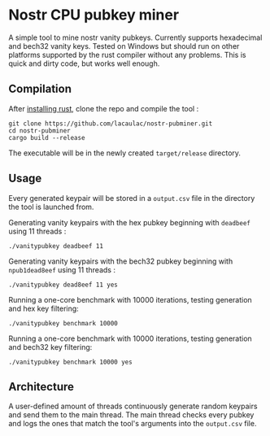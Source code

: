 # Nostr CPU pubkey miner

A simple tool to mine nostr vanity pubkeys. Currently supports hexadecimal and bech32 vanity keys.
Tested on Windows but should run on other platforms supported by the rust compiler without any problems.
This is quick and dirty code, but works well enough.

## Compilation

After [installing rust](https://rustup.rs/), clone the repo and compile the tool :
```
git clone https://github.com/lacaulac/nostr-pubminer.git
cd nostr-pubminer
cargo build --release
```

The executable will be in the newly created `target/release` directory.

## Usage

Every generated keypair will be stored in a `output.csv` file in the directory the tool is launched from.

Generating vanity keypairs with the hex pubkey beginning with `deadbeef` using 11 threads :

```
./vanitypubkey deadbeef 11
```

Generating vanity keypairs with the bech32 pubkey beginning with `npub1dead8eef` using 11 threads :

```
./vanitypubkey dead8eef 11 yes
```

Running a one-core benchmark with 10000 iterations, testing generation and hex key filtering: 

```
./vanitypubkey benchmark 10000
```

Running a one-core benchmark with 10000 iterations, testing generation and bech32 key filtering: 

```
./vanitypubkey benchmark 10000 yes
```

## Architecture

A user-defined amount of threads continuously generate random keypairs and send them to the main thread. The main thread checks every pubkey and logs the ones that match the tool's arguments into the `output.csv` file.
